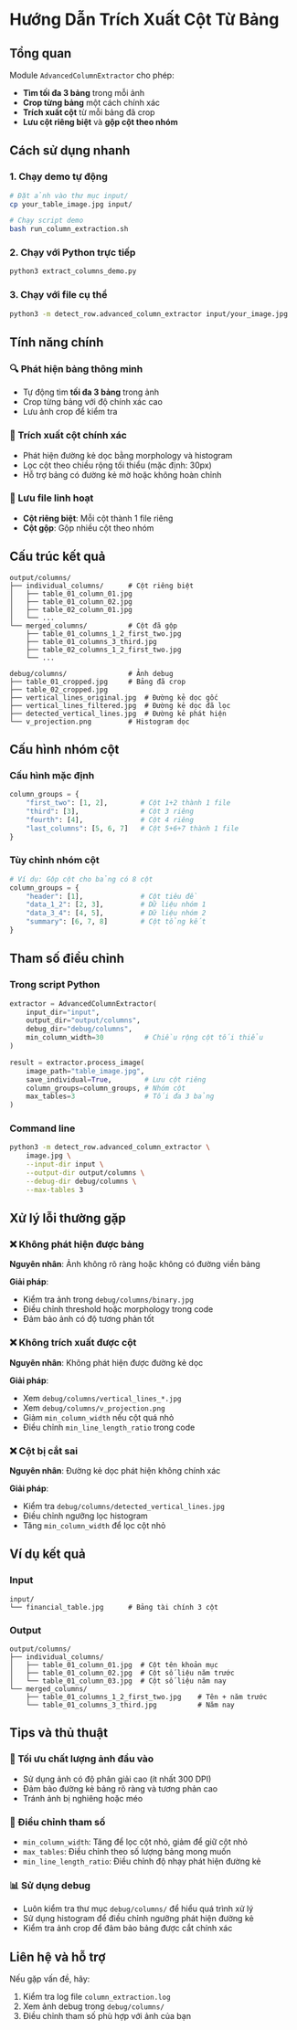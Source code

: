 # Hướng Dẫn Trích Xuất Cột Từ Bảng

## Tổng quan

Module `AdvancedColumnExtractor` cho phép:
- **Tìm tối đa 3 bảng** trong mỗi ảnh
- **Crop từng bảng** một cách chính xác  
- **Trích xuất cột** từ mỗi bảng đã crop
- **Lưu cột riêng biệt** và **gộp cột theo nhóm**

## Cách sử dụng nhanh

### 1. Chạy demo tự động

```bash
# Đặt ảnh vào thư mục input/
cp your_table_image.jpg input/

# Chạy script demo
bash run_column_extraction.sh
```

### 2. Chạy với Python trực tiếp

```bash
python3 extract_columns_demo.py
```

### 3. Chạy với file cụ thể

```bash
python3 -m detect_row.advanced_column_extractor input/your_image.jpg
```

## Tính năng chính

### 🔍 Phát hiện bảng thông minh
- Tự động tìm **tối đa 3 bảng** trong ảnh
- Crop từng bảng với độ chính xác cao
- Lưu ảnh crop để kiểm tra

### 📏 Trích xuất cột chính xác
- Phát hiện đường kẻ dọc bằng morphology và histogram
- Lọc cột theo chiều rộng tối thiểu (mặc định: 30px)
- Hỗ trợ bảng có đường kẻ mờ hoặc không hoàn chỉnh

### 📁 Lưu file linh hoạt
- **Cột riêng biệt**: Mỗi cột thành 1 file riêng
- **Cột gộp**: Gộp nhiều cột theo nhóm

## Cấu trúc kết quả

```
output/columns/
├── individual_columns/      # Cột riêng biệt
│   ├── table_01_column_01.jpg
│   ├── table_01_column_02.jpg
│   ├── table_02_column_01.jpg
│   └── ...
└── merged_columns/          # Cột đã gộp
    ├── table_01_columns_1_2_first_two.jpg
    ├── table_01_columns_3_third.jpg
    ├── table_02_columns_1_2_first_two.jpg
    └── ...

debug/columns/               # Ảnh debug
├── table_01_cropped.jpg     # Bảng đã crop
├── table_02_cropped.jpg
├── vertical_lines_original.jpg  # Đường kẻ dọc gốc
├── vertical_lines_filtered.jpg  # Đường kẻ dọc đã lọc
├── detected_vertical_lines.jpg  # Đường kẻ phát hiện
└── v_projection.png         # Histogram dọc
```

## Cấu hình nhóm cột

### Cấu hình mặc định

```python
column_groups = {
    "first_two": [1, 2],        # Cột 1+2 thành 1 file
    "third": [3],               # Cột 3 riêng
    "fourth": [4],              # Cột 4 riêng  
    "last_columns": [5, 6, 7]   # Cột 5+6+7 thành 1 file
}
```

### Tùy chỉnh nhóm cột

```python
# Ví dụ: Gộp cột cho bảng có 8 cột
column_groups = {
    "header": [1],              # Cột tiêu đề
    "data_1_2": [2, 3],         # Dữ liệu nhóm 1
    "data_3_4": [4, 5],         # Dữ liệu nhóm 2
    "summary": [6, 7, 8]        # Cột tổng kết
}
```

## Tham số điều chỉnh

### Trong script Python

```python
extractor = AdvancedColumnExtractor(
    input_dir="input",
    output_dir="output/columns", 
    debug_dir="debug/columns",
    min_column_width=30          # Chiều rộng cột tối thiểu
)

result = extractor.process_image(
    image_path="table_image.jpg",
    save_individual=True,        # Lưu cột riêng
    column_groups=column_groups, # Nhóm cột
    max_tables=3                 # Tối đa 3 bảng
)
```

### Command line

```bash
python3 -m detect_row.advanced_column_extractor \
    image.jpg \
    --input-dir input \
    --output-dir output/columns \
    --debug-dir debug/columns \
    --max-tables 3
```

## Xử lý lỗi thường gặp

### ❌ Không phát hiện được bảng
**Nguyên nhân**: Ảnh không rõ ràng hoặc không có đường viền bảng

**Giải pháp**:
- Kiểm tra ảnh trong `debug/columns/binary.jpg`
- Điều chỉnh threshold hoặc morphology trong code
- Đảm bảo ảnh có độ tương phản tốt

### ❌ Không trích xuất được cột
**Nguyên nhân**: Không phát hiện được đường kẻ dọc

**Giải pháp**:
- Xem `debug/columns/vertical_lines_*.jpg`
- Xem `debug/columns/v_projection.png` 
- Giảm `min_column_width` nếu cột quá nhỏ
- Điều chỉnh `min_line_length_ratio` trong code

### ❌ Cột bị cắt sai
**Nguyên nhân**: Đường kẻ dọc phát hiện không chính xác

**Giải pháp**:
- Kiểm tra `debug/columns/detected_vertical_lines.jpg`
- Điều chỉnh ngưỡng lọc histogram
- Tăng `min_column_width` để lọc cột nhỏ

## Ví dụ kết quả

### Input
```
input/
└── financial_table.jpg      # Bảng tài chính 3 cột
```

### Output  
```
output/columns/
├── individual_columns/
│   ├── table_01_column_01.jpg  # Cột tên khoản mục
│   ├── table_01_column_02.jpg  # Cột số liệu năm trước  
│   └── table_01_column_03.jpg  # Cột số liệu năm nay
└── merged_columns/
    ├── table_01_columns_1_2_first_two.jpg    # Tên + năm trước
    └── table_01_columns_3_third.jpg          # Năm nay
```

## Tips và thủ thuật

### 🎯 Tối ưu chất lượng ảnh đầu vào
- Sử dụng ảnh có độ phân giải cao (ít nhất 300 DPI)
- Đảm bảo đường kẻ bảng rõ ràng và tương phản cao
- Tránh ảnh bị nghiêng hoặc méo

### 🔧 Điều chỉnh tham số
- `min_column_width`: Tăng để lọc cột nhỏ, giảm để giữ cột nhỏ
- `max_tables`: Điều chỉnh theo số lượng bảng mong muốn
- `min_line_length_ratio`: Điều chỉnh độ nhạy phát hiện đường kẻ

### 📊 Sử dụng debug
- Luôn kiểm tra thư mục `debug/columns/` để hiểu quá trình xử lý
- Sử dụng histogram để điều chỉnh ngưỡng phát hiện đường kẻ
- Kiểm tra ảnh crop để đảm bảo bảng được cắt chính xác

## Liên hệ và hỗ trợ

Nếu gặp vấn đề, hãy:
1. Kiểm tra log file `column_extraction.log`
2. Xem ảnh debug trong `debug/columns/`
3. Điều chỉnh tham số phù hợp với ảnh của bạn 